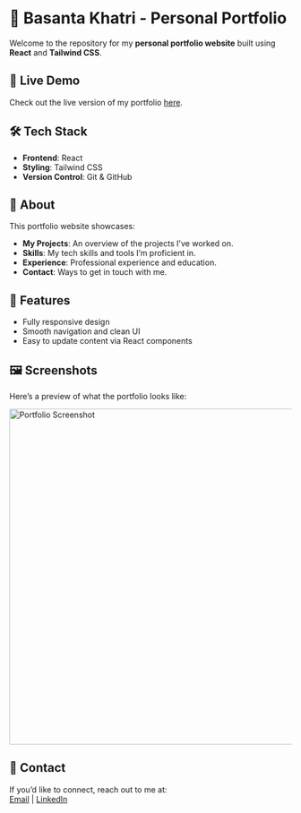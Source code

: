 # 🎨 Basanta Khatri - Personal Portfolio

Welcome to the repository for my **personal portfolio website** built using **React** and **Tailwind CSS**.

## 🚀 Live Demo
Check out the live version of my portfolio [here](#).

## 🛠️ Tech Stack
- **Frontend**: React
- **Styling**: Tailwind CSS
- **Version Control**: Git & GitHub

## 📑 About
This portfolio website showcases:
- **My Projects**: An overview of the projects I've worked on.
- **Skills**: My tech skills and tools I’m proficient in.
- **Experience**: Professional experience and education.
- **Contact**: Ways to get in touch with me.

## 🎯 Features
- Fully responsive design
- Smooth navigation and clean UI
- Easy to update content via React components

## 🖼️ Screenshots
Here’s a preview of what the portfolio looks like:

<img src="screenshot.png" alt="Portfolio Screenshot" width="600"/>

## 📧 Contact
If you’d like to connect, reach out to me at:  
[Email](mailto:basanta@example.com) | [LinkedIn](#)
